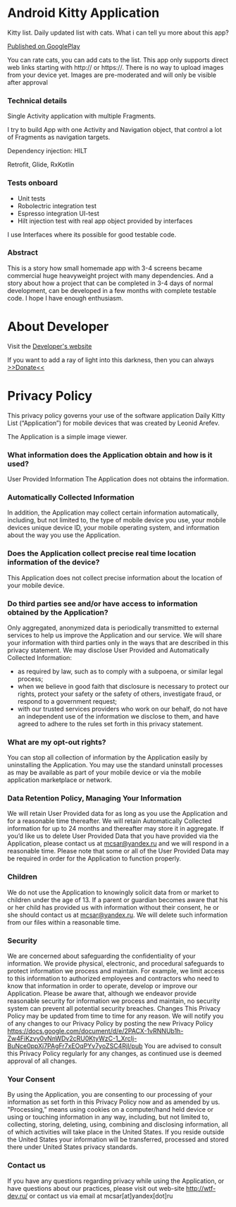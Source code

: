 # Android Kitty Application
Kitty list. Daily updated list with cats. What i can tell yu more about this app?

[Published on GooglePlay](https://play.google.com/store/apps/details?id=ru.wtfdev.kitty)

You can rate cats, you can add cats to the list. This app only supports direct web links starting with http:// or https://. There is no way to upload images from your device yet. Images are pre-moderated and will only be visible after approval

### Technical details
Single Activity application with multiple Fragments. 

I try to build App with one Activity and Navigation object, that control a lot of Fragments as navigation targets.

Dependency injection: HILT

Retrofit, Glide, RxKotlin

### Tests onboard
- Unit tests
- Robolectric integration test
- Espresso integration UI-test
- Hilt injection test with real app object provided by interfaces

I use Interfaces where its possible for good testable code. 

### Abstract
This is a story how small homemade app with 3-4 screens became commercial huge heavyweight project with many dependencies. And a story about how a project that can be completed in 3-4 days of normal development, can be developed in a few months with complete testable code.
I hope I have enough enthusiasm.


# About Developer
Visit the [Developer's website](https://wtf-dev.ru/)

If you want to add a ray of light into this darkness, then you can always [>>Donate<<](https://paypal.me/LeonidDonate)

# Privacy Policy
This privacy policy governs your use of the software application Daily Kitty List (“Application”) for mobile devices that was created by Leonid Arefev.

The Application is a simple image viewer. 
### What information does the Application obtain and how is it used?
User Provided Information
The Application does not obtains the information.
### Automatically Collected Information
In addition, the Application may collect certain information automatically, including, but not limited to, the type of mobile device you use, your mobile devices unique device ID, your mobile operating system, and information about the way you use the Application. 
### Does the Application collect precise real time location information of the device?
This Application does not collect precise information about the location of your mobile device. 
### Do third parties see and/or have access to information obtained by the Application?
Only aggregated, anonymized data is periodically transmitted to external services to help us improve the Application and our service. We will share your information with third parties only in the ways that are described in this privacy statement.
We may disclose User Provided and Automatically Collected Information:
- as required by law, such as to comply with a subpoena, or similar legal process;
- when we believe in good faith that disclosure is necessary to protect our rights, protect your safety or the safety of others, investigate fraud, or respond to a government request;
- with our trusted services providers who work on our behalf, do not have an independent use of the information we disclose to them, and have agreed to adhere to the rules set forth in this privacy statement.
### What are my opt-out rights?
You can stop all collection of information by the Application easily by uninstalling the Application. You may use the standard uninstall processes as may be available as part of your mobile device or via the mobile application marketplace or network.
### Data Retention Policy, Managing Your Information
We will retain User Provided data for as long as you use the Application and for a reasonable time thereafter. We will retain Automatically Collected information for up to 24 months and thereafter may store it in aggregate. If you’d like us to delete User Provided Data that you have provided via the Application, please contact us at mcsar@yandex.ru and we will respond in a reasonable time. Please note that some or all of the User Provided Data may be required in order for the Application to function properly.
### Children
We do not use the Application to knowingly solicit data from or market to children under the age of 13. If a parent or guardian becomes aware that his or her child has provided us with information without their consent, he or she should contact us at mcsar@yandex.ru. We will delete such information from our files within a reasonable time.
### Security
We are concerned about safeguarding the confidentiality of your information. We provide physical, electronic, and procedural safeguards to protect information we process and maintain. For example, we limit access to this information to authorized employees and contractors who need to know that information in order to operate, develop or improve our Application. Please be aware that, although we endeavor provide reasonable security for information we process and maintain, no security system can prevent all potential security breaches.
Changes
This Privacy Policy may be updated from time to time for any reason. We will notify you of any changes to our Privacy Policy by posting the new Privacy Policy 
https://docs.google.com/document/d/e/2PACX-1vRNNUb1h-Zw4FiKzvy0vNnWDv2cRU0KtyWzC-1_XrcIj-BuNce0ppXj7PAgFr7xEOqPYv7yoZSC4RjI/pub
You are advised to consult this Privacy Policy regularly for any changes, as continued use is deemed approval of all changes.
### Your Consent
By using the Application, you are consenting to our processing of your information as set forth in this Privacy Policy now and as amended by us. "Processing,” means using cookies on a computer/hand held device or using or touching information in any way, including, but not limited to, collecting, storing, deleting, using, combining and disclosing information, all of which activities will take place in the United States. If you reside outside the United States your information will be transferred, processed and stored there under United States privacy standards. 
### Contact us
If you have any questions regarding privacy while using the Application, or have questions about our practices, please visit out web-site http://wtf-dev.ru/ or contact us via email at mcsar[at]yandex[dot]ru
